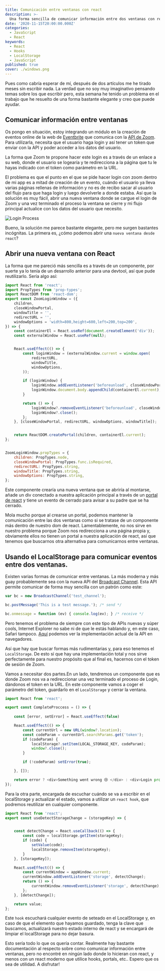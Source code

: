 ```yaml
---
title: Comunicación entre ventanas con react
description: >-
  Una forma sencilla de comunicar información entre dos ventanas con react.
date: '2020-11-15T20:00:00.000Z'
categories:
  - JavaScript
  - React
keywords:
  - React
  - Hooks
  - LocalStorage
  - JavaScript
published: true
cover: ./windows.png
---
```


Pues como cabría esperar de mí, después de dos artículos me he tirado meses sin escribir nada. La verdad que no soy muy imaginativo pensando temas sobre los que escribir pero, esta semana he tenido un problema en el trabajo que he resuelto de una forma bastante elegante y creo que puede ayudar.

## Comunicar información entre ventanas

Os pongo en situación, estoy integrando un módulo en la creación de eventos online de la web de [Eventbrite](https://www.eventbrite.com/) que comunica con la [API de Zoom](https://marketplace.zoom.us/docs/api-reference/zoom-api). Para utilizarla, necesita que el usuario haga login y así tener un token que enviar con la API y poder acceder a los datos del usuario. 

La forma que Zoom te propone hacer este login es a través de un enlace a su web, donde el usuario se logearía y te redirecciona a la página que tu le hayas indicado con el token como parámetro en la URL. 

El problema es que el punto en el que se pide hacer login con zoom dentro de mi app es a mitad de creación de un evento, cuándo el usuario ya lleva varias páginas rellenas de información y no es de recibo sacar al usuario del flujo para que haga login y luego devolverle a donde estaba. Así que la solución es muy fácil, abrir una nueva ventana donde se cargue el login de Zoom y una vez terminado el proceso la ventana se cierre y mi flujo principal actualice con los datos del usuario que necesito. 

![Login Process](./login-process.gif)

Bueno, la solución me parece bastante elegante, pero me surgen bastantes incógnitas. La primera es, ¿cómo podemos abrir una `nueva ventana desde react`?

## Abrir una nueva ventana con React

La forma que me pareció más sencilla es a través de un componente, por suerte ya lo tenía de un desarrollo anterior para una devtool, así que pude reutilizarlo. Sería algo así:

```js
import React from 'react';
import PropTypes from 'prop-types';
import ReactDOM from 'react-dom';
export const ZoomLoginWindow = ({
    children,
    closeWindowPortal,
    windowTitle = '',
    redirectURL = '',
    windowOptions = 'width=800,height=600,left=200,top=200',
}) => {
    const containerEl = React.useRef(document.createElement('div'));
    const externalWindow = React.useRef(null);


    React.useEffect(() => {
        const loginWindow = (externalWindow.current = window.open(
            redirectURL,
            windowTitle,
            windowOptions,
        ));

        if (loginWindow) {
            loginWindow.addEventListener('beforeunload', closeWindowPortal);
            loginWindow.document.body.appendChild(containerEl.current);
        }

        return () => {
            loginWindow?.removeEventListener('beforeunload', closeWindowPortal);
            loginWindow?.close();
        };
    }, [closeWindowPortal, redirectURL, windowOptions, windowTitle]);


    return ReactDOM.createPortal(children, containerEl.current);
};


ZoomLoginWindow.propTypes = {
    children: PropTypes.node,
    closeWindowPortal: PropTypes.func.isRequired,
    redirectURL: PropTypes.string,
    windowTitle: PropTypes.string,
    windowOptions: PropTypes.string,
};
```

Este componente crearía una nueva ventana que se abriría al montarse, añade un div conectado a nuestra aplicación principal a través de un [portal de react](https://es.reactjs.org/docs/portals.html) y tiene un evento de cerrado para avisar a su padre que se ha cerrado. 

Mola mucho porque al crearse un portal, podemos mantener la comunicación entre las dos ventanas como si se tratase de un componente más dentro de nuestro dom de react. Lamentablemente, no nos sirve en nuestro problema porque Zoom nos redirecciona a una página propia y, obviamente ellos no tienen un portal a nuestra aplicación de react, así que tenemos que buscarnos otra alternativa para comunicarnos entre ventanas.

## Usando el LocalStorage para comunicar eventos entre dos ventanas.

Existen varias formas de comunicar entre ventanas. La más moderna y más guay probablemente sea con la nueva API del [Broadcast Channel](https://developer.mozilla.org/en-US/docs/Web/API/Broadcast_Channel_API). Esta API permite comunicar de forma muy sencilla con un patrón como este:

```js
var bc = new BroadcastChannel('test_channel');

bc.postMessage('This is a test message.'); /* send */

bc.onmessage = function (ev) { console.log(ev); } /* receive */
```

Pero tenemos el problema de siempre con este tipo de APIs nuevas y súper cools, Internet Explorer no sabe ni de que le estás hablando y, en este caso, Safari tampoco. [Aquí](https://caniuse.com/?search=broadcast) podemos ver la implementación actual de la API en navegadores.

Así que hay que buscar formas más rudimentarias y, para eso tenemos el `LocalStorage`. De esto sí que hay una implementación total y nos sirve perfectamente para nuestro propósito que al final es, hacernos con el token de sesión de Zoom. 

Vamos a necesitar dos partes.En un lado, tendremos un componente que es donde Zoom nos va a redireccionar una vez terminado el proceso de Login, dándonos el token en la URL. En este componente vamos a coger el parámetro del token, guardarlo en el `LocalStorage` y cerrar la ventana.

```js
import React from 'react';

export const CompleteProccess = () => {
    
    const [error, setError] = React.useEffect(false)

    React.useEffect(() => {
        const currentUrl = new URL(window?.location);
        const codeParam = currentUrl.searchParams.get('token');
        if (codeParam) {
            localStorage?.setItem(LOCAL_STORAGE_KEY, codeParam);
            window?.close();
        }

        if (!codeParam) setError(true);

    }, []);

    return error ? <div>Something went wrong 😢 </div> : <div>Login process completed 👏 </div>
});

```


Para la otra parte, encargada de escuchar cuándo se va a escribir en el localStorage y actualizar el estado, vamos a utilizar un `react hook`, que podremos reutilizar en cualquier componente.

```js
import React from 'react';
export const useDetectStorageChange = (storageKey) => {


    const detectChange = React.useCallback(() => {
        const code = localStorage.getItem(storageKey);
        if (code) {
            setValue(code);
            localStorage.removeItem(storageKey);
        }
    }, [storageKey]);

    React.useEffect(() => {
        const currentWindow = appWindow.current;
        currentWindow.addEventListener('storage', detectChange);
        return () => {
            currentWindow.removeEventListener('storage', detectChange);
        };
    }, [detectChange]);

    return value;
};
```

Este `hook` escuchará cualquier evento de seteado en el LocalStorage y, en caso de que el elemento que hayamos guardado, tenga la clave que buscamos, actualizará nuestro estado interno de react y se encargará de limpiar el localStorage para no dejar basura. 


Esto sería todo lo que os quería contar. Realmente hay bastante documentación al respecto sobre como comunicar información entre ventanas, pero no encontré en ningún lado donde lo hicieran con react, y menos con un react moderno que utilice hooks, portals, etc.. Espero que os sea de utilidad. A disfrutar! 